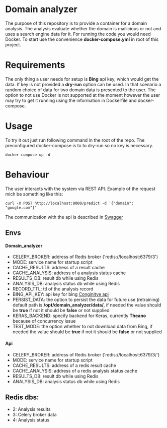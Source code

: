 Domain analyzer
=========
The purpose of this repository is to provide a container for a domain analysis. The analysis evaluate whether the domain is 
mailicious or not and uses a search engine data for it. For running the code you would need Docker. To start use the convenience **docker-compose.yml** in root of this project.

Requirements
=========
The only thing a user needs for setup is **Bing** api key, which would get the data. If key is not provided a **dry-run** option can be used.
In that scenario a random choice of data for two domain data is presented to the user. The option to not use Docker is not supported at the moment however the user 
may try to get it running using the information in Dockerfile and docker-compose.

Usage
=========
To try it out just run following command in the root of the repo. The preconfigured docker-compose is to to dry-run so no key is necessary.

`docker-compose up -d`

Behaviour
=========
The user interacts with the system via REST API. Example of the request mich be something like this:

`curl -X POST http://localhost:8000/predict -d '{"domain": "google.com"}'`

The communication with the api is described in [Swagger](https://app.swaggerhub.com/apis/Narzhan/Oraculum/1.0.0)  

Envs
----------

#### Domain_analyzer 
- CELERY_BROKER: address of Redis broker ('redis://localhost:6379/3')
- MODE: service name for startup script
- CACHE_RESULTS: address of a result cache
- CACHE_ANALYSIS: address of a analysis status cache
- RESULTS_DB: result db while using Redis
- ANALYSIS_DB: analysis status db  while using Redis
- RECORD_TTL: ttl of the analysis record
- BING_API_KEY: api key for bing [Conginitve api](https://azure.microsoft.com/en-us/services/cognitive-services/)
- PERSIST_DATA: the option to persist the data for future use (retraining) default path is **/opt/domain_analyzer/data/**, if needed the value should be **true** if not it should be **false** or not supplied
- KERAS_BACKEND: specify backend for Keras, currently **Theano** because of concurrency issue
- TEST_MODE: the option whether to not download data from Bing, if needed the value should be **true** if not it should be **false** or not supplied
 
#### Api 
- CELERY_BROKER: address of Redis broker ('redis://localhost:6379/3/')
- MODE: service name for startup script
- CACHE_RESULTS: address of a redis result cache
- CACHE_ANALYSIS: address of a redis analysis status cache
- RESULTS_DB: result db while using Redis
- ANALYSIS_DB: analysis status db  while using Redis


Redis dbs:
----------
- 2: Analysis results
- 3: Celery broker data
- 4: Analysis status
